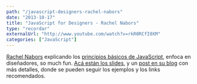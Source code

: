 ```yaml
---
path: "/javascript-designers-rachel-nabors"
date: "2013-10-17"
title: "JavaScript for Designers - Rachel Nabors"
type: "recordar"
externalUrl: "http://www.youtube.com/watch?v=rkR0RCfI0XM"
categories: ["JavaScript"]
---
```


[Rachel Nabors](http://rachelnabors.com/) explicando los [principios básicos de JavaScript](http://www.youtube.com/watch?v=rkR0RCfI0XM), enfoca en diseñadores, so much fun. [Acá están los slides](http://rachelnabors.com/javascript-for-designers/), y un [post en su blog](http://rachelnabors.com/2013/01/javascript-study-for-designers/) con más detalles, donde se pueden seguir los ejemplos y los links recomendados.
